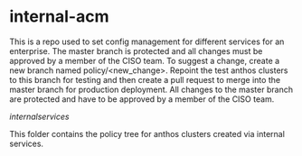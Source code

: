 # internal-acm

This is a repo used to set config management for different services for an enterprise.
The master branch is protected and all changes must be approved by a member of the CISO team.
To suggest a change, create a new branch named policy/<new_change>.
Repoint the test anthos clusters to this branch for testing and then create a pull request to merge into the master branch for production deployment. 
All changes to the master branch are protected and have to be approved by a member of the CISO team.

*internalservices*

This folder contains the policy tree for anthos clusters created via internal services.
